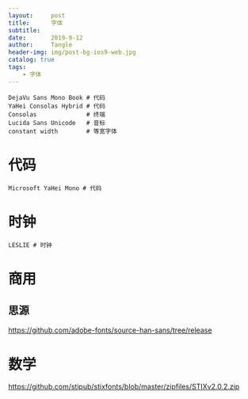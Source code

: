 ```yaml
---
layout:     post
title:      字体
subtitle:   
date:       2019-9-12
author:     Tangle
header-img: img/post-bg-ios9-web.jpg
catalog: true
tags:
    - 字体
---
```


```
DejaVu Sans Mono Book # 代码
YaHei Consolas Hybrid # 代码
Consolas              # 终端
Lucida Sans Unicode   # 音标
constant width        # 等宽字体
```

# 代码

```
Microsoft YaHei Mono # 代码
```

# 时钟

```
LESLIE # 时钟
```

# 商用

## 思源

<https://github.com/adobe-fonts/source-han-sans/tree/release>

# 数学

<https://github.com/stipub/stixfonts/blob/master/zipfiles/STIXv2.0.2.zip>
